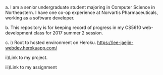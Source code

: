 a. I am a senior undergraduate student majoring in Computer Science in Northeastern. I have one co-op experience at Norvartis Pharmaceuticals, working as a software developer. 

b. This repository is for keeping record of progress in my CS5610 web-development class for 2017 summer 2 session.

c. 
  i) Root to hosted environment on Heroku.
     https://lee-jaejin-webdev.herokuapp.com/


  ii)Link to my project.

  iii)Link to my assignment

